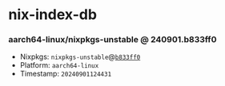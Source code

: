 # nix-index-db
### aarch64-linux/nixpkgs-unstable @ 240901.b833ff0
- Nixpkgs: `nixpkgs-unstable`@[`b833ff0`](https://github.com/NixOS/nixpkgs/commit/b833ff01a0d694b910daca6e2ff4a3f26dee478c)
- Platform: `aarch64-linux`
- Timestamp: `20240901124431`
